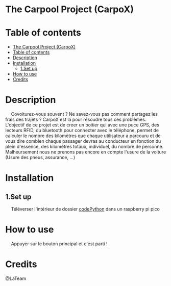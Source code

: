 # The Carpool Project (CarpoX)
# Table of contents
- [The Carpool Project (CarpoX)](#the-carpool-project-carpox)
- [Table of contents](#table-of-contents)
- [Description](#description)
- [Installation](#installation)
  - [1.Set up](#1set-up)
- [How to use](#how-to-use)
- [Credits](#credits)

# Description
&emsp; Covoiturez-vous souvent ? Ne savez-vous pas comment partagez les frais des trajets ? CarpoX est la pour résoudre tous ces problèmes. L'objectif de ce projet est de creer un boitier qui avec une puce GPS, des lecteurs RFID, du bluetooth pour connecter avec le téléphone, permet de calculer le nombre des kilomètres que chaque utilisateur a parcouru et de vous dire combien chaque passager devras au conducteur en fonction du plein d'essence, des kilomètres totaux, individuel, du nombre de personne. Malheursement nous ne prenons pas encore en compte l'usure de la voiture (Usure des pneus, assurance, ...)
# Installation

## 1.Set up 
&emsp; Téléverser l'intérieur de dossier [codePython](/Code%20python/) dans un raspberry pi pico 

# How to use
&emsp; Appuyer sur le bouton principal et c'est parti !

# Credits 
@LaTeam